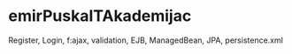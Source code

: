 # emirPuskaITAkademijac
Register, Login, f:ajax, validation, EJB, ManagedBean, JPA, persistence.xml
